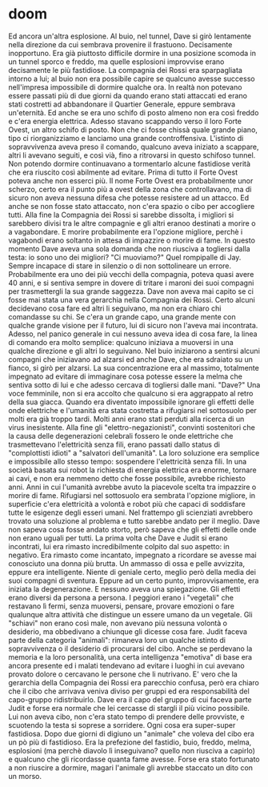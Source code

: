 # doom
Ed ancora un'altra esplosione.
Al buio, nel tunnel, Dave si girò lentamente nella direzione da cui sembrava provenire il frastuono.
Decisamente inopportuno.
Era già piuttosto difficile dormire in una posizione scomoda in un tunnel sporco e freddo,
ma quelle esplosioni improvvise erano decisamente le più fastidiose.
La compagnia dei Rossi era sparpagliata intorno a lui; al buio non era possibile capire se qualcuno avesse successo
nell'impresa impossibile di dormire qualche ora.
In realtà non potevano essere passati più di due giorni da quando erano stati attaccati ed erano stati costretti ad
abbandonare il Quartier Generale, eppure sembrava un'eternità. Ed anche se era uno schifo di posto almeno non era così freddo
e c'era energia elettrica. Adesso stavano scappando verso il loro Forte Ovest, un altro schifo di posto.
Non che ci fosse chissà quale grande piano, tipo ci riorganizziamo e lanciamo una grande controffensiva.
L'istinto di sopravvivenza aveva preso il comando, qualcuno aveva iniziato a scappare,
altri li avevano seguiti, e così vià, fino a ritrovarsi in questo schifoso tunnel.
Non potendo dormire continuavano a tormentarlo alcune fastidiose verità che era riuscito così abilmente ad evitare.
Prima di tutto il Forte Ovest poteva anche non esserci più. Il nome Forte Ovest era probabilmente unor scherzo, 
certo era il punto più a ovest della zona che controllavano, ma di sicuro non aveva nessuna difesa che potesse
resistere ad un attacco.
Ed anche se non fosse stato attaccato, non c'era spazio o cibo per accogliere tutti. Alla fine la Compagnia dei Rossi si sarebbe
dissolta, i migliori si sarebbero divisi tra le altre compagnie e gli altri eranoo destinati a morire o a vagabondare.
E morire probabilmente era l'opzione migliore, perchè i vagabondi erano soltanto in attesa di impazzire o morire di fame. 
In questo momento Dave aveva una sola domanda che non riusciva a togliersi dalla testa:
io sono uno dei migliori?
"Ci muoviamo?"
Quel rompipalle di Jay. Sempre incapace di stare in silenzio o di non sottolineare un errore.
Probabilmente era uno dei più vecchi della compagnia, poteva quasi avere 40 anni, e si sentiva sempre in dovere di
tritare i maroni dei suoi compagni per trasmettergli la sua grande saggezza. Dave non aveva mai capito se ci fosse
mai stata una vera gerarchia nella Compagnia dei Rossi. Certo alcuni decidevano cosa fare ed altri li seguivano,
ma non era chiaro chi comandasse su chi. Se c'era un grande capo, una grande mente con qualche grande visione
per il futuro, lui di sicuro non l'aveva mai incontrata.
Adesso, nel panico generale in cui nessuno aveva idea di cosa fare, la linea di comando era molto semplice: qualcuno
iniziava a muoversi in una qualche direzione e gli altri lo seguivano.
Nel buio iniziarono a sentirsi alcuni compagni che iniziavano ad alzarsi ed anche Dave, che era sdraiato su un fianco,
si girò per alzarsi. La sua concentrazione era al massimo, totalmente impegnato ad evitare di immaginare cosa potesse
essere la melma che sentiva sotto di lui e che adesso cercava di togliersi dalle mani.
"Dave?"
Una voce femminile, non si era accolto che qualcuno si era aggrappato al retro della sua giacca.
Quando era diventato impossibile ignorare gli effetti delle onde elettriche e l'umanità era stata costretta a rifugiarsi nel sottosuolo per molti era già troppo tardi. Molti anni erano stati perduti alla ricerca di un virus inesistente.
Alla fine gli "elettro-negazionisti", convinti sostenitori che la causa delle degenerazioni celebrali fossero le onde elettriche che trasmettevano l'elettricità senza fili, erano passati dallo status di "complottisti idioti" a "salvatori dell'umanità". La loro soluzione era semplice e impossibile allo stesso tempo: sospendere l'elettricità senza fili.
In una società basata sui robot la richiesta di energia elettrica era enorme, tornare ai cavi, e non era nemmeno detto
che fosse possibile, avrebbe richiesto anni. Anni in cui l'umanità avrebbe avuto la piacevole scelta tra impazzire o morire di fame.
Rifugiarsi nel sottosuolo era sembrata l'opzione migliore, in superficie c'era elettricità a volontà e robot più che
capaci di soddisfare tutte le esigenze degli esseri umani. Nel frattempo gli scienziati avrebbero trovato una soluzione
al problema e tutto sarebbe andato per il meglio.
Dave non sapeva cosa fosse andato storto, però sapeva che gli effetti delle onde non erano uguali per tutti.
La prima volta che Dave e Judit si erano incontrati, lui era rimasto incredibilmente colpito dal suo aspetto: in negativo. Era rimasto come incantato, impegnato a ricordare se avesse mai conosciuto una donna più brutta. Un ammasso di ossa e pelle avvizzita, eppure era intelligente. Niente di geniale certo, meglio però della media dei suoi compagni di sventura. Eppure ad un certo punto, improvvisamente, era iniziata la degenerazione. E nessuno aveva una spiegazione.
Gli effetti erano diversi da persona a persona. I peggiori erano i "vegetali" che restavano lì fermi, senza muoversi, pensare, provare emozioni o fare qualunque altra attività che distingue un essere umano da un vegetale. Gli "schiavi" non erano così male, non avevano più nessuna volontà o desiderio, ma obbedivano a chiunque gli dicesse cosa fare. Judit faceva parte della categoria "animali": rimaneva loro un qualche istinto di sopravvivenza o il desiderio di procurarsi del cibo. Anche se perdevano la memoria e la loro personalità, una certa intelligenza "emotiva" di base era ancora presente ed i malati tendevano ad evitare i luoghi in cui avevano provato dolore o cercavano le persone che li nutrivano.
E' vero che la gerarchia della Compagnia dei Rossi era parecchio confusa, però era chiaro che il cibo che arrivava veniva diviso per gruppi ed era responsabilità del capo-gruppo ridistribuirlo.
Dave era il capo del gruppo di cui faceva parte Judit e forse era normale che lei cercasse di stargli il più vicino possibile.
Lui non aveva cibo, non c'era stato tempo di prendere delle provviste, e scuotendo la testa si soprese a sorridere.
Ogni cosa era super-super fastidiosa. Dopo due giorni di digiuno un "animale" che voleva del cibo era un pò più di fastidioso.
Era la prefezione del fastidio, buio, freddo, melma, esplosioni (ma perchè diavolo lì inseguivano? quello non riusciva a capirlo) e qualcuno che gli ricordasse quanta fame avesse. Forse era stato fortunato a non riuscire a dormire, magari l'animale gli avrebbe staccato un dito con un morso.
